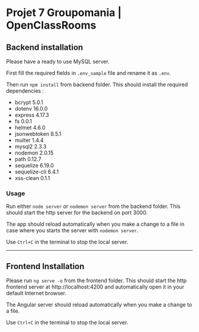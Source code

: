 # Projet 7 Groupomania | OpenClassRooms #


## Backend installation ##

Please have a ready to use MySQL server.

First fill the required fields in `.env_sample` file and rename it as `.env`.

Then run `npm install` from backend folder. This should install the required dependencies :

- bcrypt 5.0.1
- dotenv 16.0.0
- express 4.17.3
- fs 0.0.1
- helmet 4.6.0
- jsonwebtoken 8.5.1
- multer 1.4.4
- mysql2 2.3.3
- nodemon 2.0.15
- path 0.12.7
- sequelize 6.19.0
- sequelize-cli 6.4.1
- xss-clean 0.1.1

### Usage ###

Run either `node server` or `nodemon server` from the backend folder. This should start the http server for the backend on port 3000.

The app should reload automatically when you make a change to a file in case where you starts the server with `nodemon server`.

Use `Ctrl+C` in the terminal to stop the local server.


------------

## Frontend Installation ##

Please run `ng serve -o` from the frontend folder. This should start the http frontend server at http://localhost:4200 and automatically open it in your default Internet browser.

The Angular server should reload automatically when you make a change to a file.

Use `Ctrl+C` in the terminal to stop the local server.

